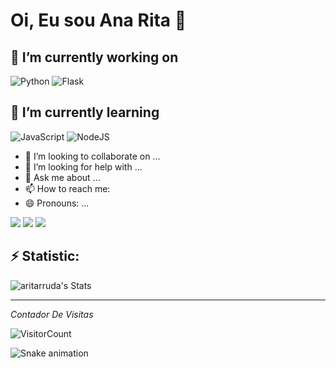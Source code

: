 # Oi, Eu sou Ana Rita 👋

## 🔭 I’m currently working on 
![Python](https://img.shields.io/badge/python-3670A0?style=for-the-badge&logo=python&logoColor=ffdd54)
![Flask](https://img.shields.io/badge/flask-%23000.svg?style=for-the-badge&logo=flask&logoColor=white)
## 🌱 I’m currently learning 
![JavaScript](https://img.shields.io/badge/javascript-%23323330.svg?style=for-the-badge&logo=javascript&logoColor=%23F7DF1E) 
![NodeJS](https://img.shields.io/badge/node.js-6DA55F?style=for-the-badge&logo=node.js&logoColor=white)

- 👯 I’m looking to collaborate on ...
- 🤔 I’m looking for help with ...
- 💬 Ask me about ...
- 📫 How to reach me: 
- 😄 Pronouns: ...
<div>
<a href="https://instagram.com/anaritalirarruda" target="_blank"><img src="https://img.shields.io/badge/-Instagram-%23E4405F?style=for-the-badge&logo=instagram&logoColor=white" target="_blank"></a>
 <a href = "mailto:anaritacarlson@gmail.com"><img src="https://img.shields.io/badge/Gmail-D14836?style=for-the-badge&logo=gmail&logoColor=white" target="_blank"></a>
 <a href="https://www.linkedin.com/inana-rita-lira-de-arruda-244741131/" target="_blank"><img src="https://img.shields.io/badge/-LinkedIn-%230077B5?style=for-the-badge&logo=linkedin&logoColor=white" target="_blank"></a>   
 <div>
   
## ⚡ Statistic: 

![aritarruda's Stats](https://github-readme-stats.vercel.app/api?username=aritarruda&theme=dracula&show_icons=true&hide_border=true&count_private=true)

***********************
*Contador De Visitas*

![VisitorCount](https://profile-counter.glitch.me/{aritarruda}/count.svg)
  
 ![Snake animation](https://github.com/aritarruda/aritarruda/blob/output/github-contribution-grid-snake.svg)

<!--
**aritarruda/aritarruda** is a ✨ _special_ ✨ repository because its `README.md` (this file) appears on your GitHub profile.
